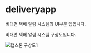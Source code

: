 # deliveryapp

비대면 택배 알림 시스템의 UI부분 앱입니다.

비대면 택배 알림 시스템 구상도입니다.

![캡스톤 구상도1](https://user-images.githubusercontent.com/64306334/190889023-2e2065bf-2318-48b9-a65f-9fda3430c6b5.PNG)
